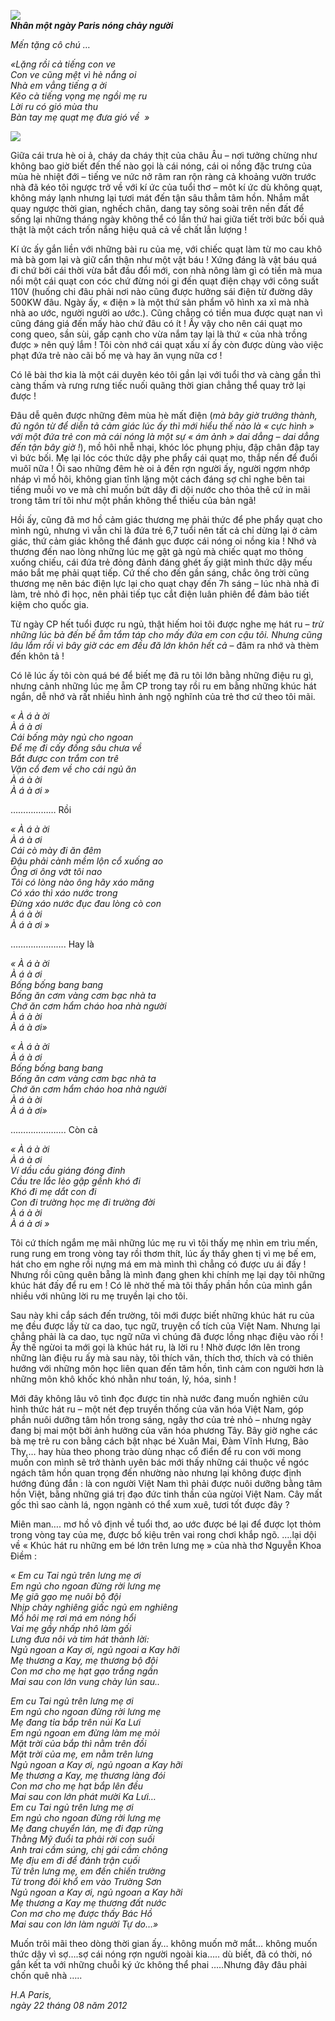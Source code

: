 <!--
title: 38 độ trong bóng râm ……với ký ức hát ru tuổi thơ
author:  hamytran
status: completed
-->

![](01.jpg)  
***Nhân một ngày Paris nóng chảy người***

*Mến tặng cô chú …*


*«Lặng rồi cả tiếng con ve*   
*Con ve cũng mệt vì hè nắng oi*  
*Nhà em vẳng tiếng ạ ời*  
*Kẽo cà tiếng vọng mẹ ngồi mẹ ru*  
*Lời ru có gió mùa thu*  
*Bàn tay mẹ quạt mẹ đưa gió về  »*  

![](02.jpg)  

Giữa cái trưa hè oi ả, cháy da cháy thịt  của châu Âu – nơi tưởng chừng như không bao giờ biết đến thế nào gọi là cái nóng, cái oi nồng đặc trưng của mùa hè nhiệt đới – tiếng ve nức nở râm ran rộn ràng cả khoảng vườn trước nhà đã kéo tôi ngược trở về với kí ức của tuổi thơ  – môt kí ức dù không quạt, không máy lạnh nhưng lại tươi mát đến tận sâu thẳm tâm hồn. Nhắm mắt quay ngược thời gian, nghếch chân, dang tay sõng soài trên nền đất để sống lại những tháng ngày không thể có lần thứ hai giữa tiết trời bức bối quả thật là một cách trốn nắng hiệu quả cả về chất lẫn lượng !

Kí ức ấy gắn liền với những bài ru của mẹ, với chiếc quạt làm từ mo cau khô mà bà gom lại và giữ cẩn thận như một vật báu ! Xứng đáng là vật báu quá đi chứ bởi cái thời vừa bắt đầu đổi mới, con nhà nông làm gì có tiền mà mua nổi một cái quạt con cóc chứ đừng nói gi đến quạt điện chạy với công suất 110V (huống chi đâu phải nơi nào cũng được hưởng sái điện từ đường dây 500KW đâu. Ngày ấy, « điện » là một thứ sản phẩm vô hình xa xỉ mà nhà nhà ao ước, người người ao ước.). Cũng chẳng có tiền mua được quạt nan vì cũng đáng giá đến mấy hào chứ đâu có ít ! Ấy vậy cho nên cái quạt mo cong queo, sần sùi, gấp cạnh cho vừa nắm tay lại là thứ « của nhà trồng được » nên quý lắm ! Tôi còn nhớ cái quạt xấu xí ấy còn được dùng vào việc phạt đứa trẻ nào cãi bố mẹ và hay ăn vụng nữa cơ !

Có lẽ bài thơ kia là một cái duyên kéo tôi gần lại với tuổi thơ và càng gần thì càng thấm và rưng rưng tiếc  nuối quãng thời gian chẳng thể quay trở lại được !

Đâu dễ quên được những đêm mùa hè mất điện (*mà bây giờ trưởng thành, đủ ngôn từ để diễn tả cảm giác lúc ấy thì mới hiểu thế nào là « cực hình » với một đứa trẻ con mà cái nóng là một sự « ám ảnh » dai dẳng – dai dẳng đến tận bây giờ !*), mồ hôi nhễ nhại, khóc lóc phụng phịu, đập chân đập tay vì bức bối. Mẹ lại lóc cóc thức dậy phe phẩy cái quạt mo, thắp nến để đuổi muôĩ nữa ! Ôi sao những đêm hè oi ả đến rợn người ấy, người ngợm nhớp nháp vì mồ hôi,  không gian tĩnh lặng một cách đáng sợ  chỉ nghe bên tai tiếng muỗi vo ve mà chỉ muốn bứt dây đi dội nước cho thỏa thê cứ in mãi trong tâm trí tôi như một phần không thể thiếu của bản ngã!

Hồi ấy, cũng đã mơ hồ cảm giác thương mẹ phải thức để phe phẩy quạt cho mình ngủ, nhưng vì vẫn chỉ là đứa trẻ 6,7 tuổi nên tất cả chỉ dừng lại ở cảm giác, thứ cảm giác không thể đánh gục được cái nóng oi nồng kia ! Nhớ và thương đến nao lòng những lúc  mẹ gật gà ngủ mà chiếc quạt mo thõng xuống chiếu, cái đứa trẻ đỏng đảnh đáng ghét ấy giật mình thức dậy mếu máo bắt mẹ phải quạt tiếp. Cứ thế cho đến gần sáng, chắc ông trời cũng thương mẹ nên bác điện lực lại cho quạt chạy đến 7h sáng – lúc nhà nhà đi làm, trẻ nhỏ đi học, nên phải tiếp tục cắt điện luân phiên để đảm bảo tiết kiệm cho quốc gia.

Từ ngày CP hết tuổi được ru ngủ, thật hiếm hoi tôi được nghe  mẹ hát ru –  *trừ những lúc bà đến bế ẵm tắm táp cho mấy đứa em con cậu tôi. Nhưng cũng lâu lắm rồi vì bây giờ các em đều đă lớn khôn hết cả* – đâm ra nhớ và thèm đến khôn tả !

Có lẽ lúc ấy tôi còn quá bé để biết mẹ đã ru tôi lớn bằng những điệu ru gì, nhưng cảnh những lúc mẹ  ẵm CP trong tay rồi ru em bằng những khúc hát ngắn, dễ nhớ và rất nhiều hình ảnh ngộ nghĩnh của trẻ thơ cứ theo tôi mãi. 
 
*« À á à ời*  
*À á à ơi*   
*Cái bống mày ngủ cho ngoan*  
*Để mẹ đi cấy đồng sâu chưa về*  
*Bắt được con trắm con trê*  
*Vặn cổ đem về cho cái ngủ ăn*   
*À á à ời*  
*À á à ơi »*  

………………  Rồi

*« À á à ời*  
*À á à ơi*   
*Cái cò mày đi ăn đêm*  
*Đậu phải cành mềm lộn cổ xuống ao*  
*Ông ơi ông vớt tôi nao*  
*Tôi có lòng nào ông hãy xáo măng*  
*Có xáo thì xáo nước trong*  
*Đừng xáo nước đục đau lòng cò con*  
*À á à ời*  
*À á à ơi »*  

………………….  Hay là
 
*« À á à ời*  
*À á à ơi*   
*Bống bống bang bang*  
*Bống ăn cơm vàng cơm bạc nhà ta*  
*Chớ ăn cơm hẩm cháo hoa nhà người*  
*À á à ời*  
*À á à ơi»*

*« À á à ời*  
*À á à ơi*   
*Bống bống bang bang*  
*Bống ăn cơm vàng cơm bạc nhà ta*  
*Chớ ăn cơm hẩm cháo hoa nhà người*  
*À á à ời*  
*À á à ơi»*

………………….  Còn cả
 
*« À á à ời*  
*À á à ơi*   
*Ví dầu cầu giáng đóng đinh*  
*Cầu tre lắc lẻo gập gềnh khó đi*  
*Khó đi mẹ dắt con đi*  
*Con đi trường học mẹ đi trường đời*  
*À á à ời*  
*À á à ơi »*

Tôi cứ thích ngắm mẹ mãi những lúc mẹ ru vì tôi thấy mẹ nhìn em trìu mến, rung rung em trong vòng tay rồi thơm thít, lúc ấy thấy ghen tị vì mẹ bế em, hát cho em nghe rồi nựng má em mà mình thì chẳng có được ưu ái đấy  ! Nhưng rồi cũng quên bẵng là mình đang ghen khi chính mẹ lại dạy tôi những khúc hát đấy để ru em ! Có lẽ nhờ thế mà tôi thấy phần hồn của mình gắn nhiều với nhũng lời ru mẹ truyền lại cho tôi.

Sau này khi cắp sách đến trường, tôi mới được biết những khúc hát ru của mẹ đều được lấy từ ca dao, tục ngữ, truyện cổ tích của Việt Nam. Nhưng lại chẳng phải là ca dao, tục ngữ nữa vì chúng đã được lồng nhạc điệu vào rồi ! Ấy thế ngừoi ta mới gọi là khúc hát ru, là lời ru ! Nhờ được lớn lên trong những làn điệu ru ấy mà sau này, tôi thích văn, thích thơ, thích và có thiên hướng với những môn học liên quan đến tâm  hồn, tình cảm con người hơn là những môn khô khốc khó nhằn như toán, lý, hóa, sinh !

Mới đây không lâu vô tình đọc được tin nhà nước đang muốn nghiên cứu hình thức hát ru – một nét đẹp truyền thống của văn hóa Việt Nam, góp phần nuôi dưỡng tâm hồn trong sáng, ngây thơ của trẻ nhỏ – nhưng ngày đang bị mai một bởi ảnh hưởng của văn hóa phương Tây. Bây giờ nghe các bà mẹ trẻ ru con bằng cách bật nhạc bé Xuân Mai, Đàm Vĩnh Hưng, Bảo Thy,… hay hùa theo phong trào dùng nhạc cổ điển để ru con với mong muốn con mình sẽ trở thành uyên bác mới thấy những cái thuộc về ngóc ngách tâm hồn quan trọng đến nhường nào nhưng lại không được định hướng đúng đắn : là con người Việt Nam thì phải được nuôi dưỡng bằng tâm hồn Việt, bằng những giá trị đạo đức tinh thần của ngừoi Việt Nam. Cây mất gốc thì sao cành lá, ngọn ngành có thể xum xuê, tươi tốt được đây ?

Miên man…. mơ hồ vô định về tuổi thơ, ao ước được bé lại để được lọt thỏm trong vòng tay của mẹ, được bố kiệu trên vai rong chơi khắp ngõ. .…lại dội về « Khúc hát ru những em bé lớn trên lưng mẹ » của nhà thơ Nguyễn Khoa Điềm :

*« Em cu Tai ngủ trên lưng mẹ ơi*  
*Em ngủ cho ngoan đừng rời lưng mẹ*  
*Mẹ giã gạo mẹ nuôi bộ đội*  
*Nhịp chày nghiêng giấc ngủ em nghiêng*  
*Mồ hôi mẹ rơi má em nóng hổi*  
*Vai mẹ gầy nhấp nhô làm gối*  
*Lưng đưa nôi và tim hát thành lời:*  
*Ngủ ngoan a Kay ơi, ngủ ngoai a Kay hỡi*  
*Mẹ thương a Kay, mẹ thương bộ đội*  
*Con mơ cho mẹ hạt gạo trắng ngần*  
*Mai sau con lớn vung chày lún sau..*  
 
*Em cu Tai ngủ trên lưng mẹ ơi*  
*Em ngủ cho ngoan đừng rời lưng mẹ*  
*Mẹ đang tỉa bắp trên núi Ka Lưi*  
*Em ngủ ngoan em đừng làm mẹ mỏi*  
*Mặt trời của bắp thì nằm trên đồi*  
*Mặt trời của mẹ, em nằm trên lưng*  
*Ngủ ngoan a Kay ơi, ngủ ngoan a Kay hỡi*  
*Mẹ thương a Kay, mẹ thương làng đói*  
*Con mơ cho mẹ hạt bắp lên đều*  
*Mai sau con lớn phát mười Ka Lưi…*  
*Em cu Tai ngủ trên lưng mẹ ơi*  
*Em ngủ cho ngoan đừng rời lưng mẹ*  
*Mẹ đang chuyển lán, mẹ đi đạp rừng*  
*Thằng Mỹ đuổi ta phải rời con suối*  
*Anh trai cầm súng, chị gái cầm chông*  
*Mẹ địu em đi để đánh trận cuối*  
*Từ trên lưng mẹ, em đến chiến trường*  
*Từ trong đói khổ em vào Trường Sơn*  
*Ngủ ngoan a Kay ơi, ngủ ngoan a Kay hỡi*  
*Mẹ thương a Kay mẹ thương đất nước*  
*Con mơ cho mẹ được thấy Bác Hồ*  
*Mai sau con lớn làm người Tự do…»*

Muốn trôi mãi theo dòng thời gian ấy… không muốn mở mắt… không muốn thức dậy vì sợ….sợ cái nóng rợn người ngoài kia….. dù biết, đã có thời, nó gắn kết ta với những chuỗi ký ức không thể phai …..Nhưng đây đâu phải chốn quê nhà ….. 
 
*H.A 
Paris,*   
*ngày 22 tháng 08 năm 2012*










































